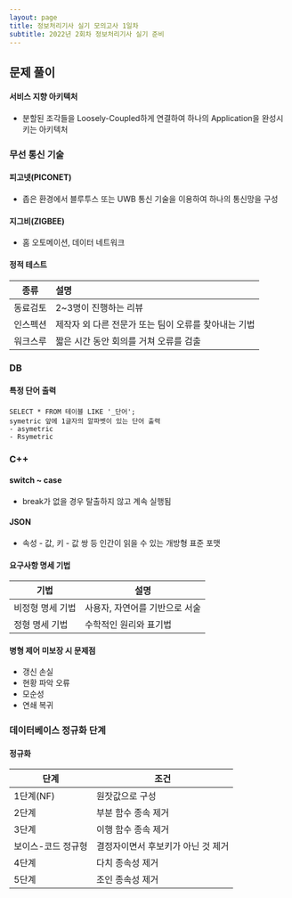 ```yaml
---
layout: page
title: 정보처리기사 실기 모의고사 1일차
subtitle: 2022년 2회차 정보처리기사 실기 준비
---
```


## 문제 풀이

#### 서비스 지향 아키텍처
- 분할된 조각들을 Loosely-Coupled하게 연결하여 하나의 Application을 완성시키는 아키텍처

### 무선 통신 기술

#### 피고넷(PICONET)
- 좁은 환경에서 블루투스 또는 UWB 통신 기술을 이용하여 하나의 통신망을 구성

#### 지그비(ZIGBEE)
- 홈 오토메이션, 데이터 네트워크

#### 정적 테스트

|종류|설명|
|---|:---|
|동료검토|2~3명이 진행하는 리뷰|
|인스펙션|제작자 외 다른 전문가 또는 팀이 오류를 찾아내는 기법|
|워크스루|짧은 시간 동안 회의를 거쳐 오류를 검출|

### DB
#### 특정 단어 출력
```
SELECT * FROM 테이블 LIKE '_단어';
symetric 앞에 1글자의 알파벳이 있는 단어 출력
- asymetric
- Rsymetric
```

### C++
#### switch ~ case
- break가 없을 경우 탈출하지 않고 계속 실행됨

#### JSON
- 속성 - 값, 키 - 값 쌍 등 인간이 읽을 수 있는 개방형 표준 포맷

#### 요구사항 명세 기법

|기법|설명|
|---|---|
|비정형 명세 기법|사용자, 자연어를 기반으로 서술|
|정형 명세 기법|수학적인 원리와 표기법|

#### 병형 제어 미보장 시 문제점
- 갱신 손실
- 현황 파악 오류
- 모순성
- 연쇄 복귀

### 데이터베이스 정규화 단계
#### 정규화

|단계|조건|
|---|---|
|1단계(NF)|원잣값으로 구성|
|2단계|부분 함수 종속 제거|
|3단계|이행 함수 종속 제거|
|보이스-코드 정규형|결정자이면서 후보키가 아닌 것 제거|
|4단계|다치 종속성 제거|
|5단계|조인 종속성 제거|